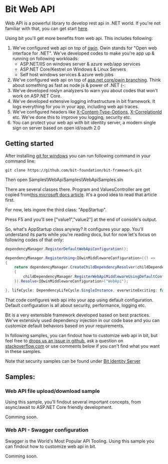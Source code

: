 # Bit Web API

Web API is a powerful library to develop rest api in .NET world. If you're not familiar with that, you can get start [here](https://www.asp.net/web-api).

Using bit you'll get more benefits from web api. This includes following:

1. We've configured web api on top of [owin](http://owin.org). Owin stands for "Open web interface for .NET". We've developed codes to make you're app up & running on following workloads:
    - ASP.NET/IIS on windows server & azure web/app services
    - ASP.NET Core/Kestrel on Windows & Linux Servers
    - Self host windows services & azure web jobs
2. We've configured web api on top of [asp.net core/owin branching](https://docs.microsoft.com/en-us/aspnet/core/fundamentals/middleware). Think about something as fast as node js & power of .NET (-:
3. We've developed roslyn analyzers to warn you about codes that won't work on ASP.NET Core.
4. We've developed extensive logging infrastructure in bit framework. It logs everything for you in your app, including web api traces.
5. We've configured headers like [X-Content-Type-Options](https://developer.mozilla.org/en-US/docs/Web/HTTP/Headers/X-Content-Type-Options), [X-CorrelationId](http://theburningmonk.com/2015/05/a-consistent-approach-to-track-correlation-ids-through-microservices/) etc. We've done this to improve you logging, security etc.
6. You can protect your web api with bit identity server, a modern single sign on server based on open id/oauth 2.0

## Getting started

After installing [git for windows](https://git-scm.com/download/win) you can run following command in your command line: 
```shell
git clone https://github.com/bit-foundation/bit-framework.git
```

Then open Samples\WebApiSamples\WebApiSamples.sln

There are several classes there. Program and ValuesController are get copied from[this microsoft docs article](https://docs.microsoft.com/en-us/aspnet/web-api/overview/hosting-aspnet-web-api/use-owin-to-self-host-web-api). It's a good idea to read that article first.

For now, lets ingore the third class: "AppStartup".

Press F5 and you'll see ["value1","value2"] at the end of console's output.

So, what's AppStartup class anyway? It configures your app. You'll understand its parts while you're reading docs, but for now let's focus on following codes of that only:

```csharp
dependencyManager.RegisterDefaultWebApiConfiguration();

dependencyManager.RegisterUsing<IOwinMiddlewareConfiguration>(() =>
{
    return dependencyManager.CreateChildDependencyResolver(childDependencyManager =>
    {
        childDependencyManager.RegisterWebApiMiddlewareUsingDefaultConfiguration("WebApi");
    }).Resolve<IOwinMiddlewareConfiguration>("WebApi");

}, lifeCycle: DependencyLifeCycle.SingleInstance, overwriteExciting: false);
```

That code configures web api into your app using default configuration. Default configuration is all about security, performance, logging etc.

Bit is a very extensible framework developed based on best practices. We've extensivly used dependency injection in our code base and you can customize default behaviors based on your requirements.

In following samples, you can findout how to customize web api in bit, but feel free to [drops us an issue in github](https://github.com/bit-foundation/bit-framework/issues), ask a question on [stackoverflow.com](http://stackoverflow.com/questions/tagged/bit-framework) or use comments below if you can't find what you want in these samples.

Note that security samples can be found under [Bit Identity Server](/bit-identity-server.md)

## Samples:

### Web API file upload/download sample

Using this sample, you'll findout several important concepts, from async/await to ASP.NET Core friendly development.

Comming soon.

### Web API - Swagger configuration

Swagger is the World's Most Popular API Tooling. Using this sample you can findout how to customize web api in bit.

Comming soon.